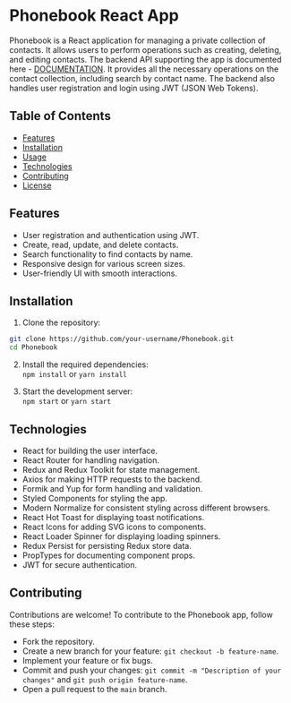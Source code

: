 # Phonebook React App

Phonebook is a React application for managing a private collection of contacts. It allows users to perform operations such as creating, deleting, and editing contacts. The backend API supporting the app is documented here - [DOCUMENTATION](https://connections-api.herokuapp.com/docs). It provides all the necessary operations on the contact collection, including search by contact name. The backend also handles user registration and login using JWT (JSON Web Tokens).

## Table of Contents

- [Features](#features)
- [Installation](#installation)
- [Usage](#usage)
- [Technologies](#technologies)
- [Contributing](#contributing)
- [License](#license)

## Features

- User registration and authentication using JWT.
- Create, read, update, and delete contacts.
- Search functionality to find contacts by name.
- Responsive design for various screen sizes.
- User-friendly UI with smooth interactions.

## Installation

1. Clone the repository:
```bash
git clone https://github.com/your-username/Phonebook.git
cd Phonebook
```
2. Install the required dependencies:<br>
`npm install` or `yarn install`

3. Start the development server:<br>
`npm start` or `yarn start`

## Technologies

- React for building the user interface.
- React Router for handling navigation.
- Redux and Redux Toolkit for state management.
- Axios for making HTTP requests to the backend.
- Formik and Yup for form handling and validation.
- Styled Components for styling the app.
- Modern Normalize for consistent styling across different browsers.
- React Hot Toast for displaying toast notifications.
- React Icons for adding SVG icons to components.
- React Loader Spinner for displaying loading spinners.
- Redux Persist for persisting Redux store data.
- PropTypes for documenting component props.
- JWT for secure authentication.

## Contributing

Contributions are welcome! To contribute to the Phonebook app, follow these steps:

- Fork the repository.
- Create a new branch for your feature: `git checkout -b feature-name`.
- Implement your feature or fix bugs.
- Commit and push your changes: `git commit -m "Description of your changes"` and `git push origin feature-name`.
- Open a pull request to the `main` branch.
